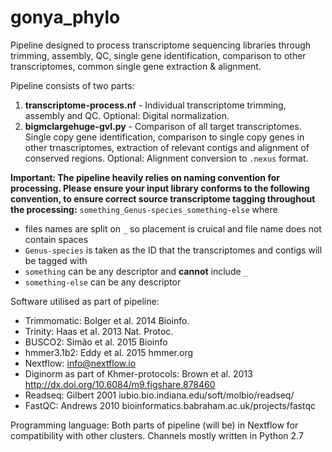 # gonya_phylo

Pipeline designed to process transcriptome sequencing libraries through trimming, assembly, QC, single gene identification, comparison to other transcriptomes, common single gene extraction & alignment.

Pipeline consists of two parts:
1) **transcriptome-process.nf** - Individual transcriptome trimming, assembly and QC. Optional: Digital normalization.
2) **bigmclargehuge-gvl.py** - Comparison of all target transcriptomes. Single copy gene identification, comparison to single copy genes in other trnascriptomes, extraction of relevant contigs and alignment of conserved regions. Optional: Alignment conversion to `.nexus` format.

**Important: The pipeline heavily relies on naming convention for processing. Please ensure your input library conforms to the following convention, to ensure correct source transcriptome tagging throughout the processing:**
`something_Genus-species_something-else` where 
- files names are split on `_` so placement is cruical and file name does not contain spaces
- `Genus-species` is taken as the ID that the transcriptomes and contigs will be tagged with
- `something` can be any descriptor and **cannot** include `_`
- `something-else` can be any descriptor


Software utilised as part of pipeline:
- Trimmomatic: Bolger et al. 2014 Bioinfo.
- Trinity: Haas et al. 2013 Nat. Protoc.
- BUSCO2: Simão et al. 2015 Bioinfo
- hmmer3.1b2: Eddy et al. 2015 hmmer.org
- Nextflow: info@nextflow.io
- Diginorm as part of Khmer-protocols: Brown et al. 2013 http://dx.doi.org/10.6084/m9.figshare.878460
- Readseq: Gilbert 2001 iubio.bio.indiana.edu/soft/molbio/readseq/
- FastQC: Andrews 2010 bioinformatics.babraham.ac.uk/projects/fastqc

Programming language:
Both parts of pipeline (will be) in Nextflow for compatibility with other clusters. Channels mostly written in Python 2.7

